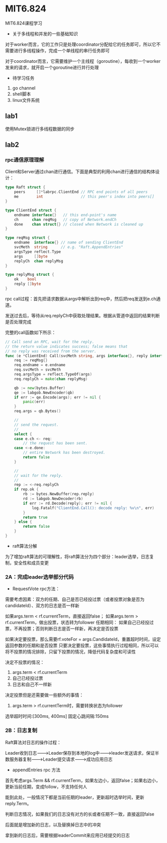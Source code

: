 # MIT6.824

MIT6.824课程学习

* 关于多线程和并发的一些基础知识

对于worker而言，它的工作只是处理coordinator分配给它的任务即可，所以它不需要进行多线程操作，完成一个单线程的串行任务即可

对于coordinator而言，它需要维护一个主线程（goroutine），每收到一个worker发来的请求，就开启一个goroutine进行并行处理

* 待学习任务

1. go channel
2. shell脚本
3. linux文件系统

## lab1 

使用Mutex锁进行多线程数据的同步

## lab2

### rpc通信原理理解

Client和Server通过chan进行通信。下面是典型的利用chan进行通信的结构体设计：

```go
type Raft struct {
	peers     []*labrpc.ClientEnd // RPC end points of all peers
	me        int                 // this peer's index into peers[]
}

type ClientEnd struct {
    endname interface{}   // this end-point's name
    ch      chan reqMsg   // copy of Network.endCh
    done    chan struct{} // closed when Network is cleaned up
}

type reqMsg struct {
    endname  interface{} // name of sending ClientEnd
    svcMeth  string      // e.g. "Raft.AppendEntries"
    argsType reflect.Type
    args     []byte
    replyCh  chan replyMsg
}

type replyMsg struct {
    ok    bool
    reply []byte
}
```

rpc call过程：首先把请求数据从args中解析出到req中，然后把req发送到e.ch通道。

发送过去后，等待从req.replyCh中获取处理结果。根据从管道中返回的结果判断是否处理完成

完整的call函数如下所示：

```go
// Call send an RPC, wait for the reply.
// the return value indicates success; false means that
// no reply was received from the server.
func (e *ClientEnd) Call(svcMeth string, args interface{}, reply interface{}) bool {
	req := reqMsg{}
	req.endname = e.endname
	req.svcMeth = svcMeth
	req.argsType = reflect.TypeOf(args)
	req.replyCh = make(chan replyMsg)

	qb := new(bytes.Buffer)
	qe := labgob.NewEncoder(qb)
	if err := qe.Encode(args); err != nil {
		panic(err)
	}
	req.args = qb.Bytes()

	//
	// send the request.
	//
	select {
	case e.ch <- req:
		// the request has been sent.
	case <-e.done:
		// entire Network has been destroyed.
		return false
	}

	//
	// wait for the reply.
	//
	rep := <-req.replyCh
	if rep.ok {
		rb := bytes.NewBuffer(rep.reply)
		rd := labgob.NewDecoder(rb)
		if err := rd.Decode(reply); err != nil {
			log.Fatalf("ClientEnd.Call(): decode reply: %v\n", err)
		}
		return true
	} else {
		return false
	}
}
```

* raft算法分解

为了增加raft算法的可理解性，将raft算法分为四个部分：leader选举，日志复制，安全性和成员变更

### 2A：完成leader选举部分代码

* RequestVote rpc方法：

需要考虑因素：双方的任期、自己是否已经投过票（或者投票对象是否为candidateId）、双方的日志是否一样新

如果args.term < rf.currentTerm，直接返回false；
如果args.term > rf.currentTerm，做出投票，状态转为follower
任期相同：
    如果自己已经投过票，不再投票；否则判断日志是否一样新，再决定是否投票

如果决定要投票，那么需要rf.voteFor = args.CandidateId，重置超时时间，设定返回参数的任期和是否投票
只要决定要投票，这些事情执行过程相同，所以可以将不投票的情况排除，只留下投票的情况，降低代码复杂度和可读性

决定不投票的情况：
1. args.term < rf.currentTerm
2. 自己已经投过票
3. 日志和自己不一样新

决定投票但是还需要做一些额外的事情：
1. args.term > rf.currentTerm时，需要转换状态为follower

选举超时时间:[300ms, 400ms]
固定心跳间隔:150ms

### 2B：日志复制

Raft算法对日志的操作过程：

Leader收到日志--->Leader保存到本地的log中--->leader发送请求，保证半数服务器复制--->Leader提交请求--->成功应用日志

* appendEntries rpc 方法

首先考虑args.Term && rf.currentTerm，如果左边小，返回false；如果右边小，更新当前任期，变成follow，不支持任何人

能到此处，一般情况下都是当前任期的leader，更新超时选举时间，更新reply.Term。

判断日志情况，如果我们的日志没有对方的长或者任期不一致，直接返回false

后面就是增加新的日志，以及替换掉日志中的冲突

拿到新的日志后，需要根据leaderCommit来应用已经提交的日志